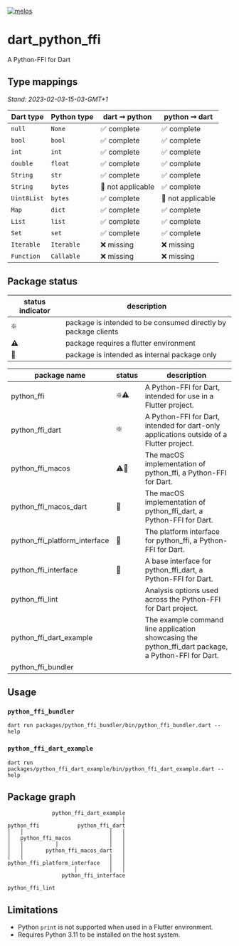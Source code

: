 [![melos](https://img.shields.io/badge/maintained%20with-melos-f700ff.svg?style=flat-square)](https://github.com/invertase/melos)

# dart_python_ffi

A Python-FFI for Dart

## Type mappings

*Stand: 2023-02-03-15-03-GMT+1*

| Dart type   | Python type | dart ➞ python     | python ➞ dart     |
|-------------|-------------|-------------------|-------------------|
| `null`      | `None`      | ✅ complete        | ✅ complete        |
| `bool`      | `bool`      | ✅ complete        | ✅ complete        |
| `int`       | `int`       | ✅ complete        | ✅ complete        |
| `double`    | `float`     | ✅ complete        | ✅ complete        |
| `String`    | `str`       | ✅ complete        | ✅ complete        |
| `String`    | `bytes`     | 🚫 not applicable | ✅ complete        |
| `Uint8List` | `bytes`     | ✅ complete        | 🚫 not applicable |
| `Map`       | `dict`      | ✅ complete        | ✅ complete        |
| `List`      | `list`      | ✅ complete        | ✅ complete        |
| `Set`       | `set`       | ✅ complete        | ✅ complete        |
| `Iterable`  | `Iterable`  | ❌ missing         | ❌ missing         |
| `Function`  | `Callable`  | ❌ missing         | ❌ missing         |

## Package status

| status indicator | description                                                    |
|------------------|----------------------------------------------------------------|
| ❇️               | package is intended to be consumed directly by package clients |
| ⚠️               | package requires a flutter environment                         |
| 🚫               | package is intended as internal package only                   |

| package name                  | status | description                                                                                         |
|-------------------------------|--------|-----------------------------------------------------------------------------------------------------|
| python_ffi                    | ❇️⚠️   | A Python-FFI for Dart, intended for use in a Flutter project.                                       |
| python_ffi_dart               | ❇️     | A Python-FFI for Dart, intended for dart-only applications outside of a Flutter project.            |
| python_ffi_macos              | ⚠️🚫   | The macOS implementation of python_ffi, a Python-FFI for Dart.                                      |
| python_ffi_macos_dart         | 🚫     | The macOS implementation of python_ffi_dart, a Python-FFI for Dart.                                 |
| python_ffi_platform_interface | 🚫     | The platform interface for python_ffi, a Python-FFI for Dart.                                       |
| python_ffi_interface          | 🚫     | A base interface for python_ffi_dart, a Python-FFI for Dart.                                        |
| python_ffi_lint               |        | Analysis options used across the Python-FFI for Dart project.                                       |
| python_ffi_dart_example       |        | The example command line application showcasing the python_ffi_dart package, a Python-FFI for Dart. |
| python_ffi_bundler            |        |                                                                                                     |

## Usage

### `python_ffi_bundler`

```shell
dart run packages/python_ffi_bundler/bin/python_ffi_bundler.dart --help
```

### `python_ffi_dart_example`

```shell
dart run packages/python_ffi_dart_example/bin/python_ffi_dart_example.dart --help
```

## Package graph

```
              python_ffi_dart_example
                                    │
python_ffi            python_ffi_dart
│   │                           │   │
│   python_ffi_macos            │   │
│   │          │                │   │
│   │       python_ffi_macos_dart   │
│   │                           │   │
python_ffi_platform_interface   │   │
                     │          │   │
                 python_ffi_interface

python_ffi_lint
```

## Limitations

- Python `print` is not supported when used in a Flutter environment.
- Requires Python 3.11 to be installed on the host system.
